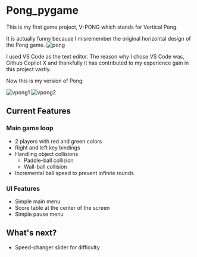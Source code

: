 # Pong_pygame
 
This is my first game project, V-PONG which stands for Vertical Pong.

It is actually funny because I misremember the original horizontal design of the Pong game. 
![pong](https://upload.wikimedia.org/wikipedia/commons/thumb/2/26/Pong.svg/1200px-Pong.svg.png)

I used VS Code as the text editor. The reason why I chose VS Code was, Github Copilot X and thankfully it has contributed to my experience gain in this project vastly. 

Now this is my version of Pong: 

![vpong1](/ImagesScreenshot-2024-01-26-at-20.56.34.png)
![vpong2](/ImagesScreenshot-2024-01-26-at-21.00.23.png)

## Current Features
### Main game loop
- 2 players with red and green colors
- Right and left key bindings
- Handling object collisions
    - Paddle-ball collision 
    - Wall-ball collision
- Incremental ball speed to prevent infinite rounds 
### UI Features
- Simple main menu 
- Score table at the center of the screen
- Simple pause menu 

## What's next? 
- Speed-changer slider for difficulty 
